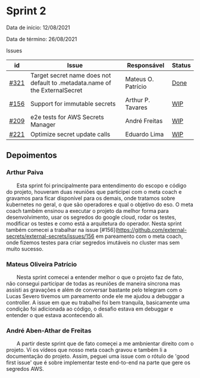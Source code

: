 # Sprint 2

Data de início: 12/08/2021

Data de término: 26/08/2021

Issues

| id                                                                      | Issue                                                                       | Responsável        | Status                                                                 |
| ----------------------------------------------------------------------- | --------------------------------------------------------------------------- | ------------------ | ---------------------------------------------------------------------- |
| [#321](https://github.com/external-secrets/external-secrets/issues/321) | Target secret name does not default to .metadata.name of the ExternalSecret | Mateus O. Patrício | [Done](https://github.com/external-secrets/external-secrets/pull/332)  |
| [#156](https://github.com/external-secrets/external-secrets/issues/156) | Support for immutable secrets                                               | Arthur P. Tavares  | [WIP](https://github.com/external-secrets/external-secrets/pull/329)   |
| [#209](https://github.com/external-secrets/external-secrets/issues/209) | e2e tests for AWS Secrets Manager                                           | André Freitas      | [WIP](https://github.com/external-secrets/external-secrets/issues/209) |
| [#221](https://github.com/external-secrets/external-secrets/issues/221) | Optimize secret update calls                                                | Eduardo Lima       | [WIP](https://github.com/external-secrets/external-secrets/issues/221) |

## Depoimentos

### Arthur Paiva

&emsp;&emsp;Esta sprint foi principalmente para entendimento do escopo e código do projeto, houveram duas reuniões que participei com o meta coach e gravamos para ficar disponível para os demais, onde tratamos sobre kubernetes no geral, o que são operadores e qual o objetivo do eso. O meta coach também ensinou a executar o projeto da melhor forma para desenvolvimento, usar os segredos do google cloud, rodar os testes, modificar os testes e como está a arquitetura do operador. Nesta sprint também comecei a trabalhar na issue [#156](https://github.com/external-secrets/external-secrets/issues/156 em pareamento com o meta coach, onde fizemos testes para criar segredos imutáveis no cluster mas sem muito sucesso.

### Mateus Oliveira Patrício

&emsp;&emsp;Nesta sprint comecei a entender melhor o que o projeto faz de fato, não consegui participar de todas as reuniões de maneira síncrona mas assisti as gravações e além de conversar bastante pelo telegram com o Lucas Severo tivemos um pareamento onde ele me ajudou a debuggar a controller. A issue em que eu trabalhei foi bem tranquila, basicamente uma condição foi adicionada ao código, o desafio estava em debuggar e entender o que estava acontecendo ali.

### André Aben-Athar de Freitas

&emsp;&emsp;A partir deste sprint que de fato começei a me ambnientar direito com o projeto. Ví os vídeos que nosso meta coach gravou e também li a documentação do projeto. Assim, peguei uma issue com o rótulo de 'good first issue' que é sobre implementar teste end-to-end na parte que gere os segredos AWS.
